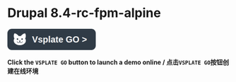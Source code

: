 # Drupal 8.4-rc-fpm-alpine

<a href="https://www.vsplate.com/?docker-compose=https://github.com/vsplate/dcenvs/drupal/8.4-rc-fpm-alpine"><img alt="VSPLATE GO" src="https://raw.githubusercontent.com/vsplate/images/master/vsgo_btn.png" width="200px"></a>

**Click the `VSPLATE GO` button to launch a demo online / 点击`VSPLATE GO`按钮创建在线环境**